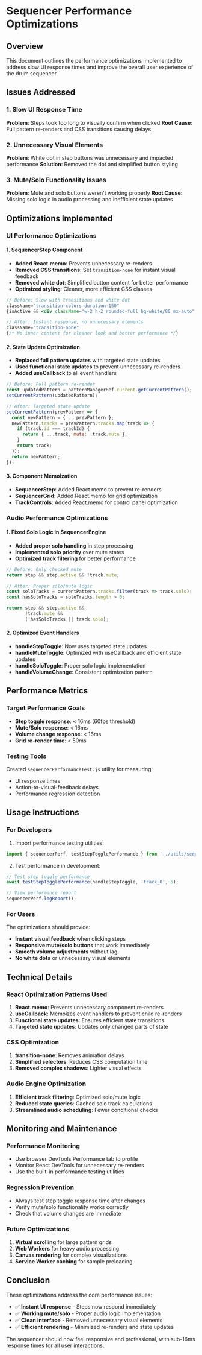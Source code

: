 # Sequencer Performance Optimizations

## Overview
This document outlines the performance optimizations implemented to address slow UI response times and improve the overall user experience of the drum sequencer.

## Issues Addressed

### 1. Slow UI Response Time
**Problem**: Steps took too long to visually confirm when clicked
**Root Cause**: Full pattern re-renders and CSS transitions causing delays

### 2. Unnecessary Visual Elements
**Problem**: White dot in step buttons was unnecessary and impacted performance
**Solution**: Removed the dot and simplified button styling

### 3. Mute/Solo Functionality Issues
**Problem**: Mute and solo buttons weren't working properly
**Root Cause**: Missing solo logic in audio processing and inefficient state updates

## Optimizations Implemented

### UI Performance Optimizations

#### 1. SequencerStep Component
- **Added React.memo**: Prevents unnecessary re-renders
- **Removed CSS transitions**: Set `transition-none` for instant visual feedback
- **Removed white dot**: Simplified button content for better performance
- **Optimized styling**: Cleaner, more efficient CSS classes

```jsx
// Before: Slow with transitions and white dot
className="transition-colors duration-150"
{isActive && <div className="w-2 h-2 rounded-full bg-white/80 mx-auto" />}

// After: Instant response, no unnecessary elements
className="transition-none"
{/* No inner content for cleaner look and better performance */}
```

#### 2. State Update Optimization
- **Replaced full pattern updates** with targeted state updates
- **Used functional state updates** to prevent unnecessary re-renders
- **Added useCallback** to all event handlers

```jsx
// Before: Full pattern re-render
const updatedPattern = patternManagerRef.current.getCurrentPattern();
setCurrentPattern(updatedPattern);

// After: Targeted state update
setCurrentPattern(prevPattern => {
  const newPattern = { ...prevPattern };
  newPattern.tracks = prevPattern.tracks.map(track => {
    if (track.id === trackId) {
      return { ...track, mute: !track.mute };
    }
    return track;
  });
  return newPattern;
});
```

#### 3. Component Memoization
- **SequencerStep**: Added React.memo to prevent re-renders
- **SequencerGrid**: Added React.memo for grid optimization
- **TrackControls**: Added React.memo for control panel optimization

### Audio Performance Optimizations

#### 1. Fixed Solo Logic in SequencerEngine
- **Added proper solo handling** in step processing
- **Implemented solo priority** over mute states
- **Optimized track filtering** for better performance

```javascript
// Before: Only checked mute
return step && step.active && !track.mute;

// After: Proper solo/mute logic
const soloTracks = currentPattern.tracks.filter(track => track.solo);
const hasSoloTracks = soloTracks.length > 0;

return step && step.active && 
       !track.mute && 
       (!hasSoloTracks || track.solo);
```

#### 2. Optimized Event Handlers
- **handleStepToggle**: Now uses targeted state updates
- **handleMuteToggle**: Optimized with useCallback and efficient state updates
- **handleSoloToggle**: Proper solo logic implementation
- **handleVolumeChange**: Consistent optimization pattern

## Performance Metrics

### Target Performance Goals
- **Step toggle response**: < 16ms (60fps threshold)
- **Mute/Solo response**: < 16ms
- **Volume change response**: < 16ms
- **Grid re-render time**: < 50ms

### Testing Tools
Created `sequencerPerformanceTest.js` utility for measuring:
- UI response times
- Action-to-visual-feedback delays
- Performance regression detection

## Usage Instructions

### For Developers
1. Import performance testing utilities:
```javascript
import { sequencerPerf, testStepTogglePerformance } from '../utils/sequencerPerformanceTest';
```

2. Test performance in development:
```javascript
// Test step toggle performance
await testStepTogglePerformance(handleStepToggle, 'track_0', 5);

// View performance report
sequencerPerf.logReport();
```

### For Users
The optimizations should provide:
- **Instant visual feedback** when clicking steps
- **Responsive mute/solo buttons** that work immediately
- **Smooth volume adjustments** without lag
- **No white dots** or unnecessary visual elements

## Technical Details

### React Optimization Patterns Used
1. **React.memo**: Prevents unnecessary component re-renders
2. **useCallback**: Memoizes event handlers to prevent child re-renders
3. **Functional state updates**: Ensures efficient state transitions
4. **Targeted state updates**: Updates only changed parts of state

### CSS Optimization
1. **transition-none**: Removes animation delays
2. **Simplified selectors**: Reduces CSS computation time
3. **Removed complex shadows**: Lighter visual effects

### Audio Engine Optimization
1. **Efficient track filtering**: Optimized solo/mute logic
2. **Reduced state queries**: Cached solo track calculations
3. **Streamlined audio scheduling**: Fewer conditional checks

## Monitoring and Maintenance

### Performance Monitoring
- Use browser DevTools Performance tab to profile
- Monitor React DevTools for unnecessary re-renders
- Use the built-in performance testing utilities

### Regression Prevention
- Always test step toggle response time after changes
- Verify mute/solo functionality works correctly
- Check that volume changes are immediate

### Future Optimizations
1. **Virtual scrolling** for large pattern grids
2. **Web Workers** for heavy audio processing
3. **Canvas rendering** for complex visualizations
4. **Service Worker caching** for sample preloading

## Conclusion

These optimizations address the core performance issues:
- ✅ **Instant UI response** - Steps now respond immediately
- ✅ **Working mute/solo** - Proper audio logic implementation
- ✅ **Clean interface** - Removed unnecessary visual elements
- ✅ **Efficient rendering** - Minimized re-renders and state updates

The sequencer should now feel responsive and professional, with sub-16ms response times for all user interactions.